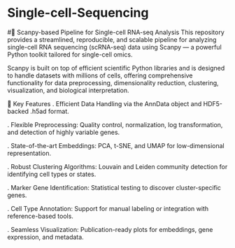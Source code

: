 # Single-cell-Sequencing
#🧬 Scanpy-based Pipeline for Single-cell RNA-seq Analysis
This repository provides a streamlined, reproducible, and scalable pipeline for analyzing single-cell RNA sequencing (scRNA-seq) data using Scanpy — a powerful Python toolkit tailored for single-cell omics.

Scanpy is built on top of efficient scientific Python libraries and is designed to handle datasets with millions of cells, offering comprehensive functionality for data preprocessing, dimensionality reduction, clustering, visualization, and biological interpretation.

🔬 Key Features
. Efficient Data Handling via the AnnData object and HDF5-backed .h5ad format.

. Flexible Preprocessing: Quality control, normalization, log transformation, and detection of highly variable genes.

. State-of-the-art Embeddings: PCA, t-SNE, and UMAP for low-dimensional representation.

. Robust Clustering Algorithms: Louvain and Leiden community detection for identifying cell types or states.

. Marker Gene Identification: Statistical testing to discover cluster-specific genes.

. Cell Type Annotation: Support for manual labeling or integration with reference-based tools.

. Seamless Visualization: Publication-ready plots for embeddings, gene expression, and metadata.
